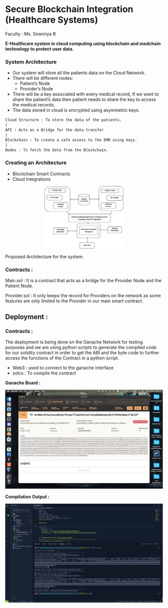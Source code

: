 # Secure Blockchain Integration (Healthcare Systems)

Faculty : Ms. Sowmiya B

**E-Healthcare system in cloud computing using blockchain and medchain technology to protect user data.**

### System Architecture

- Our system will store all the patients data on the Cloud Network.
- There will be different nodes:
  - Patient’s Node
  - Provider’s Node
- There will be a key associated with every medical record, If we want to share the patient’s data then patient needs to share the key to access the medical records.
- The data stored in cloud is encrypted using asymmetric keys.

```
Cloud Structure : To store the data of the patients.
|
API : Acts as a Bridge for the data transfer
|
Blockchain : To create a safe access to the EMR using keys.
|
Nodes : To fetch the data from the Blockchain.
```

### Creating an Architecture

- Blockchain Smart Contracts
- Cloud Integrations

<p align="center">
<img src="./Readme_images/1.png" width="50%"></img>
</p>

Proposed Architecture for the system.

### Contracts :

Main.sol : It is a contract that acts as a bridge for the Provider Node and the Patient Node.

Provider.sol : It only keeps the record for Providers on the network as some features are only limited to the Provider in our main smart contract.

## Deployment :

### Contracts :

The deployment is being done on the Ganache Network for testing purposes and we are using python scripts to generate the compiled code for our solidity contract in order to get the ABI and the byte code to further access the functions of the Contract in a python script.

- Web3 : used to connect to the ganache interface
- solcx : To compile the contract

**Ganache Board :**

<img src="./Readme_images/2.png"></img>

**Compilation Output :**

<img src="./Readme_images/3.png"></img>
